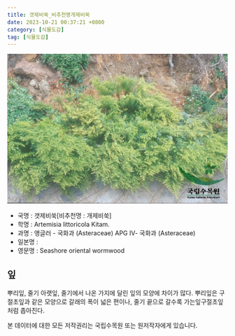```yaml
---
title: 갯제비쑥_비추천명개제비쑥
date: 2023-10-21 00:37:21 +0800
category: [식물도감]
tag: [식물도감]
---
```




![갯제비쑥[비추천명 : 개제비쑥]](/assets/img/fileUpload/plants/basic/Compositae/Artemisia/10554/10554_1_th2.jpg)
- 국명 : 갯제비쑥[비추천명 : 개제비쑥]
- 학명 : Artemisia littoricola Kitam.
- 과명 : 앵글러 - 국화과 (Asteraceae) APG Ⅳ- 국화과 (Asteraceae)
- 일본명 : 
- 영문명 : Seashore oriental wormwood


## 잎
뿌리잎, 줄기 아랫잎, 줄기에서 나온 가지에 달린 잎의 모양에 차이가 많다. 뿌리잎은 구절초잎과 같은 모양으로 갈래의 폭이 넓은 편이나, 줄기 끝으로 갈수록 가는잎구절초잎처럼 좁아진다.






본 데이터에 대한 모든 저작권리는 국립수목원 또는 원저작자에게 있습니다.
